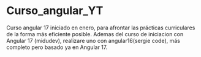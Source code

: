# Curso_angular_YT
Curso angular 17 iniciado en enero, para afrontar las prácticas curriculares de la forma más eficiente posible. Ademas del curso de iniciacion con Angular 17 (midudev), realizare uno con angular16(sergie code), más completo pero basado ya en Angular 17.
